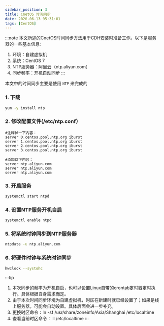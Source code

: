 ```yaml
---
sidebar_position: 3
title: CnetOS 时间同步
date: 2020-06-13 05:31:01
tags: [CentOS]
---
```



:::note
本文所述的CnetOS时间同步方法用于CDH安装时准备工作。以下是服务器的一些基本信息:
1. 环境：自建虚拟机
2. 系统：CentOS 7
3. NTP服务器：阿里云（ntp.aliyun.com）
4. 同步频率：开机自动同步
:::




本文中的时间同步主要是使用 `NTP` 来完成的

### 1. 下载
```Bash
yum -y install ntp
```

### 2. 修改配置文件(/etc/ntp.conf）

```properties
#注释掉一下内容：
server 0.centos.pool.ntp.org iburst
server 1.centos.pool.ntp.org iburst
server 2.centos.pool.ntp.org iburst
server 3.centos.pool.ntp.org iburst

#添加以下内容：
server ntp.aliyun.com
server ntp.aliyun.com
server ntp.aliyun.com
```

### 3. 开启服务

```Bash
systemctl start ntpd
```

### 4. 设置NTP服务开机自启

```Bash
systemctl enable ntpd
```

### 5. 将系统时钟同步到NTP服务器

```Bash
ntpdate -u ntp.aliyun.com
```

### 6. 将硬件时钟与系统时钟同步

```Bash
hwclock --systohc
```


:::tip
1. 本次同步的频率为开机自启，也可以设置Linux自带的crontab定时器定时执行。具体根据自身需求而定。
2. 由于本次时间同步环境为自建虚拟机，时区在新建时就已经设置了；如果是线上服务器，可能会自动设置。具体后面会进一步补充。
3. 更换时区命令：ln -sf /usr/share/zoneinfo/Asia/Shanghai /etc/localtime
4. 查看当前时区命令： ll /etc/localtime
:::